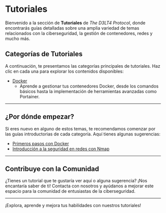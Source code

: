 # Tutoriales

Bienvenido a la sección de **Tutoriales** de *The D3LT4 Protocol*, donde encontrarás guías detalladas sobre una amplia variedad de temas relacionados con la ciberseguridad, la gestión de contenedores, redes y mucho más.

## Categorías de Tutoriales

A continuación, te presentamos las categorías principales de tutoriales. Haz clic en cada una para explorar los contenidos disponibles:

- [Docker](./docker/instalacion-portainer.md)
  - Aprende a gestionar tus contenedores Docker, desde los comandos básicos hasta la implementación de herramientas avanzadas como Portainer.
  
<!-- - [Ciberseguridad](./ciberseguridad/index.md)
  - Explora guías sobre escaneo de redes, análisis de vulnerabilidades y técnicas avanzadas de pentesting para mejorar tus habilidades de ciberseguridad. -->

<!-- - [Redes](./redes/index.md)
  - Conoce las mejores prácticas para la configuración de redes, instalación de VPNs y manejo de herramientas de monitoreo y seguridad de red. -->

<!-- - [Herramientas](./herramientas/index.md)
  - Domina el uso de herramientas esenciales como Burp Suite, Metasploit, Wireshark y más, para fortalecer tus conocimientos y capacidades en ciberseguridad. -->

---

## ¿Por dónde empezar?

Si eres nuevo en alguno de estos temas, te recomendamos comenzar por las guías introductorias de cada categoría. Aquí tienes algunas sugerencias:

- [Primeros pasos con Docker](./docker/comandos-basicos-docker.md)
- [Introducción a la seguridad en redes con Nmap](./ciberseguridad/escaneo-red-nmap.md)
<!-- - [Configuración de una IP estática en Ubuntu](./redes/configuracion-ip-estatica-ubuntu.md) -->

---

## Contribuye con la Comunidad

¿Tienes un tutorial que te gustaría ver aquí o alguna sugerencia? ¡Nos encantaría saber de ti! Contacta con nosotros y ayúdanos a mejorar este espacio para la comunidad de entusiastas de la ciberseguridad.

---

¡Explora, aprende y mejora tus habilidades con nuestros tutoriales!

